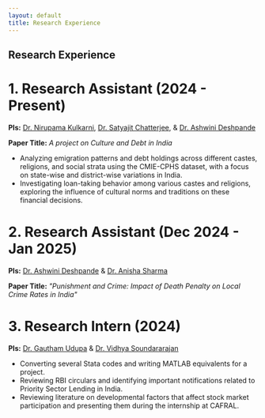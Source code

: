 ```yaml
---
layout: default
title: Research Experience
---
```

## Research Experience

# 1. Research Assistant (2024 - Present)  
**PIs:** [Dr. Nirupama Kulkarni](https://www.nirupamakulkarni.com), [Dr. Satyajit Chatterjee](https://sites.google.com/site/chatterjeesatyajit/home), & [Dr. Ashwini Deshpande](https://www.ashoka.edu.in/profile/ashwini-deshpande/)  

**Paper Title:** *A project on Culture and Debt in India* 

- Analyzing emigration patterns and debt holdings across different castes, religions, and social strata using the CMIE-CPHS dataset, with a focus on state-wise and district-wise variations in India.  
- Investigating loan-taking behavior among various castes and religions, exploring the influence of cultural norms and traditions on these financial decisions.   

# 2. Research Assistant (Dec 2024 - Jan 2025)  
**PIs:** [Dr. Ashwini Deshpande](https://www.ashoka.edu.in/profile/ashwini-deshpande/) & [Dr. Anisha Sharma](https://sites.google.com/view/anishasharma/)  

**Paper Title:** *"Punishment and Crime: Impact of Death Penalty on Local Crime Rates in India"*  

# 3. Research Intern (2024)  
**PIs:** [Dr. Gautham Udupa](https://sites.google.com/view/gauthamudupa/home/) & [Dr. Vidhya Soundararajan](https://www.vidhyasrajan.com)  

- Converting several Stata codes and writing MATLAB equivalents for a project.  
- Reviewing RBI circulars and identifying important notifications related to Priority Sector Lending in India.  
- Reviewing literature on developmental factors that affect stock market participation and presenting them during the internship at CAFRAL.  
